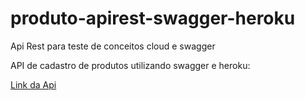 # produto-apirest-swagger-heroku
Api Rest para teste de conceitos cloud e swagger

API de cadastro de produtos utilizando swagger e heroku:

<a href="https://apires-produtos.herokuapp.com/swagger-ui.html#/produto45resource" target="_blank">Link da Api</a>
